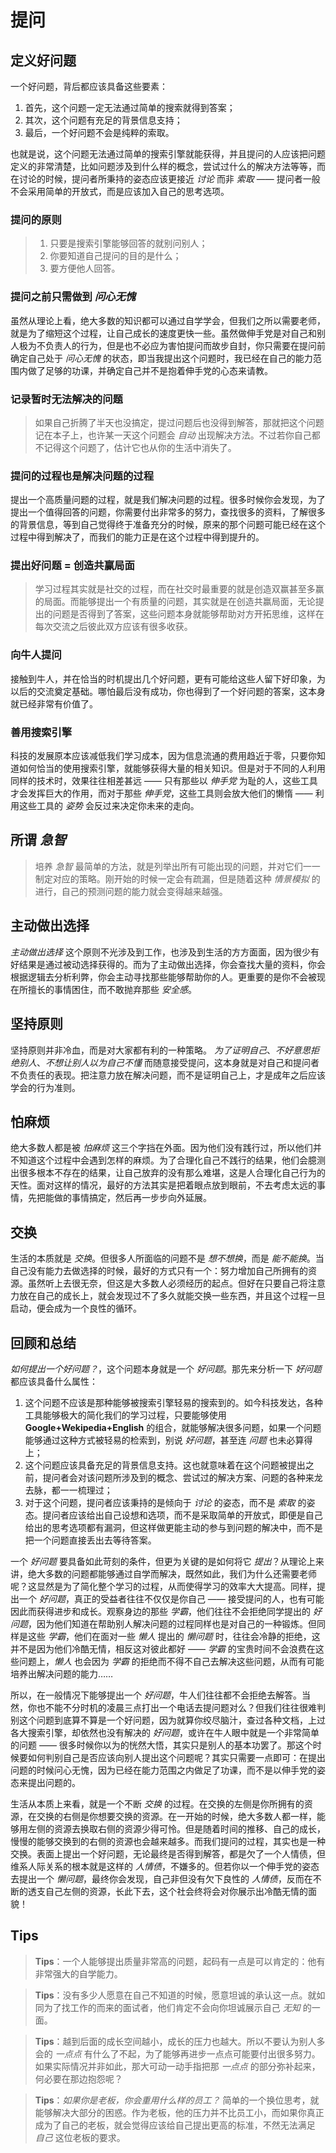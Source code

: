 # 提问

## 定义好问题
一个好问题，背后都应该具备这些要素：
  1. 首先，这个问题一定无法通过简单的搜索就得到答案；
  2. 其次，这个问题有充足的背景信息支持；
  3. 最后，一个好问题不会是纯粹的索取。

也就是说，这个问题无法通过简单的搜索引擎就能获得，并且提问的人应该把问题定义的非常清楚，比如问题涉及到什么样的概念，尝试过什么的解决方法等等，而在讨论的时候，提问者所秉持的姿态应该更接近 *讨论* 而非 *索取* —— 提问者一般不会采用简单的开放式，而是应该加入自己的思考选项。

### 提问的原则
> 1. 只要是搜索引擎能够回答的就别问别人；
> 2. 你要知道自己提问的目的是什么；
> 3. 要方便他人回答。

### 提问之前只需做到 _问心无愧_
虽然从理论上看，绝大多数的知识都可以通过自学学会，但我们之所以需要老师，就是为了缩短这个过程，让自己成长的速度更快一些。虽然做伸手党是对自己和别人极为不负责人的行为，但是也不必应为害怕提问而故步自封，你只需要在提问前确定自己处于 *问心无愧* 的状态，即当我提出这个问题时，我已经在自己的能力范围内做了足够的功课，并确定自己并不是抱着伸手党的心态来请教。

### 记录暂时无法解决的问题
> 如果自己折腾了半天也没搞定，提过问题后也没得到解答，那就把这个问题记在本子上，也许某一天这个问题会 *自动* 出现解决方法。不过若你自己都不记得这个问题了，估计它也从你的生活中消失了。

### 提问的过程也是解决问题的过程
提出一个高质量问题的过程，就是我们解决问题的过程。很多时候你会发现，为了提出一个值得回答的问题，你需要付出非常多的努力，查找很多的资料，了解很多的背景信息，等到自己觉得终于准备充分的时候，原来的那个问题可能已经在这个过程中得到解决了，而我们的能力正是在这个过程中得到提升的。

### 提出好问题 = 创造共赢局面
> 学习过程其实就是社交的过程，而在社交时最重要的就是创造双赢甚至多赢的局面。而能够提出一个有质量的问题，其实就是在创造共赢局面，无论提出的问题是否得到了答案，这些问题本身就能够帮助对方开拓思维，这样在每次交流之后彼此双方应该有很多收获。

### 向牛人提问
接触到牛人，并在恰当的时机提出几个好问题，更有可能给这些人留下好印象，为以后的交流奠定基础。哪怕最后没有成功，你也得到了一个好问题的答案，这本身就已经非常有价值了。

### 善用搜索引擎
科技的发展原本应该减低我们学习成本，因为信息流通的费用趋近于零，只要你知道如何恰当的使用搜索引擎，就能够获得大量的相关知识。但是对于不同的人利用同样的技术时，效果往往相差甚远 —— 只有那些以 *伸手党* 为耻的人，这些工具才会发挥巨大的作用，而对于那些 *伸手党*，这些工具则会放大他们的懒惰 —— 利用这些工具的 *姿势* 会反过来决定你未来的走向。

## 所谓 _急智_
> 培养 *急智* 最简单的方法，就是列举出所有可能出现的问题，并对它们一一制定对应的策略。刚开始的时候一定会有疏漏，但是随着这种 *情景模拟* 的进行，自己的预测问题的能力就会变得越来越强。

## 主动做出选择
*主动做出选择* 这个原则不光涉及到工作，也涉及到生活的方方面面，因为很少有好结果是通过被动选择获得的。而为了主动做出选择，你会查找大量的资料，你会根据逻辑去分析利弊，你会主动寻找那些能够帮助你的人。更重要的是你不会被现在所擅长的事情困住，而不敢抛弃那些 *安全感*。

## 坚持原则
坚持原则并非冷血，而是对大家都有利的一种策略。 *为了证明自己*、*不好意思拒绝别人*、*不想让别人以为自己不懂* 而随意接受提问，这本身就是对自己和提问者不负责任的表现。把注意力放在解决问题，而不是证明自己上，才是成年之后应该学会的行为准则。

## 怕麻烦
绝大多数人都是被 *怕麻烦* 这三个字挡在外面。因为他们没有践行过，所以他们并不知道这个过程中会遇到怎样的麻烦。为了合理化自己不践行的结果，他们会臆测出很多根本不存在的结果，让自己放弃的没有那么难堪，这是人合理化自己行为的天性。面对这样的情况，最好的方法其实是把着眼点放到眼前，不去考虑太远的事情，先把能做的事情搞定，然后再一步步向外延展。

## 交换
生活的本质就是 *交换*。但很多人所面临的问题不是 *想不想换*，而是 *能不能换*。当自己没有能力去做选择的时候，最好的方式只有一个：努力增加自己所拥有的资源。虽然听上去很无奈，但这是大多数人必须经历的起点。但好在只要自己将注意力放在自己的成长上，就会发现过不了多久就能交换一些东西，并且这个过程一旦启动，便会成为一个良性的循环。

## 回顾和总结
*如何提出一个好问题？*，这个问题本身就是一个 *好问题*。那先来分析一下 *好问题* 都应该具备什么属性：
  1. 这个问题不应该是那种能够被搜索引擎轻易的搜索到的。如今科技发达，各种工具能够极大的简化我们的学习过程，只要能够使用 **Google+Wekipedia+English** 的组合，就能够解决很多问题，如果一个问题能够通过这种方式被轻易的检索到，别说 *好问题*，甚至连 *问题* 也未必算得上；
  2. 这个问题应该具备充足的背景信息支持。这也就意味着在这个问题被提出之前，提问者会对该问题所涉及到的概念、尝试过的解决方案、问题的各种来龙去脉，都一一梳理过；
  3. 对于这个问题，提问者应该秉持的是倾向于 *讨论* 的姿态，而不是 *索取* 的姿态。提问者应该给出自己设想和选项，而不是采取简单的开放式，即便是自己给出的思考选项都有漏洞，但这样做更能主动的参与到问题的解决中，而不是把一个问题直接丢出去等待答案。

一个 *好问题* 要具备如此苛刻的条件，但更为关键的是如何将它 *提出*？从理论上来讲，绝大多数的问题都能够通过自学而解决，既然如此，我们为什么还需要老师呢？这显然是为了简化整个学习的过程，从而使得学习的效率大大提高。同样，提出一个 *好问题*，真正的受益者往往不仅仅是你自己 —— 接受提问的人，也有可能因此而获得进步和成长。观察身边的那些 *学霸*，他们往往不会拒绝同学提出的 *好问题*，因为他们知道在帮助别人解决问题的过程同样也是对自己的一种锻炼。但同样是这些 *学霸*，他们在面对一些 *懒人* 提出的 *懒问题* 时，往往会冷静的拒绝，这并不是因为他们冷酷无情，相反这对彼此都好 —— *学霸* 的宝贵时间不会浪费在这些问题上，*懒人* 也会因为 *学霸* 的拒绝而不得不自己去解决这些问题，从而有可能培养出解决问题的能力……

所以，在一般情况下能够提出一个 *好问题*，牛人们往往都不会拒绝去解答。当然，你也不能不分时机的凌晨三点打出一个电话去提问题对么？但我们往往很难判别这个问题到底算不算是一个好问题，因为就算你绞尽脑汁，查过各种文档，上过各大搜索引擎，却依然也没有解决的 *好问题*，或许在牛人眼中就是一个非常简单的问题 —— 很多时候你以为的恍然大悟，其实只是别人的基本功罢了。那这个时候要如何判别自己是否应该向别人提出这个问题呢？其实只需要一点即可：在提出问题的时候问心无愧，因为已经在能力范围之内做足了功课，而不是以伸手党的姿态来提出问题的。

生活从本质上来看，就是一个不断 *交换* 的过程。在交换的左侧是你所拥有的资源，在交换的右侧是你想要交换的资源。在一开始的时候，绝大多数人都一样，能够用左侧的资源去换取右侧的资源少得可怜。但是随着时间的推移、自己的成长，慢慢的能够交换到的右侧的资源也会越来越多。而我们提问的过程，其实也是一种交换。表面上提出一个好问题，无论最终是否得到解答，都是欠了一个人情债，但维系人际关系的根本就是这样的 *人情债*，不嫌多的。但若你以一个伸手党的姿态去提出一个 *懒问题*，最终你会发现，自己非但没有欠下良性的 *人情债*，反而在不断的透支自己左侧的资源，长此下去，这个社会终将会对你展示出冷酷无情的面貌！

## Tips
> **Tips**：一个人能够提出质量非常高的问题，起码有一点是可以肯定的：他有非常强大的自学能力。

> **Tips**：没有多少人愿意在自己不知道的时候，愿意坦诚的承认这一点。就如同为了找工作的而来的面试者，他们肯定不会向你坦诚展示自己 *无知* 的一面。

> **Tips**：越到后面的成长空间越小，成长的压力也越大。所以不要认为别人多会的 *一点点* 有什么了不起，为了能够再进步一点点可能要付出很多努力。如果实际情况并非如此，那大可动一动手指把那 *一点点* 的部分弥补起来，何必要在那边抱怨呢？

> **Tips**：*如果你是老板，你会重用什么样的员工？* 简单的一个换位思考，就能够解决大部分的困惑。作为老板，他的压力并不比员工小，而如果你真正成为了自己的老板，就会觉得应该给自己提出更高的标准，不然无法满足 *自己* 这位老板的要求。
